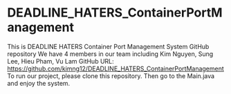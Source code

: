 # DEADLINE_HATERS_ContainerPortManagement
This is DEADLINE HATERS Container Port Management System GitHub repository  We have 4 members in our team including Kim Nguyen, Sung Lee, Hieu Pham, Vu Lam   GitHub URL: https://github.com/kimng12/DEADLINE_HATERS_ContainerPortManagement  To run our project, please clone this repository. Then go to the Main.java and enjoy the system.
